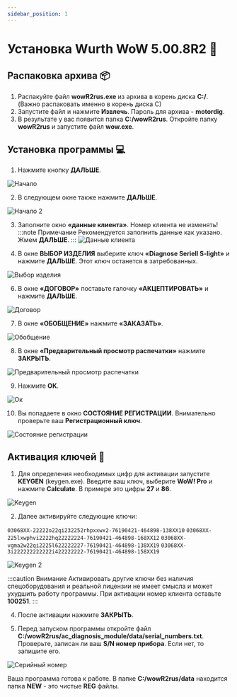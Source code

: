 ```yaml
---
sidebar_position: 1
---
```


# Установка Wurth WoW 5.00.8R2 📝

## Распаковка архива 📦

1. Распакуйте файл **wowR2rus.exe** из архива в корень диска **C:/**. (Важно распаковать именно в корень диска C)
2. Запустите файл и нажмите **Извлечь**. Пароль для архива - **motordig**.
3. В результате у вас появится папка **C:/wowR2rus**. Откройте папку **wowR2rus** и запустите файл **wow.exe**.

## Установка программы 💻

1. Нажмите кнопку **ДАЛЬШЕ**.

![Начало](./img/image1.png)

2. В следующем окне также нажмите **ДАЛЬШЕ**.

![Начало 2](./img/image2.png)

3. Заполните окно **«данные клиента»**. Номер клиента не изменять!
:::note Примечание
Рекомендуется заполнить данные как указано. Жмем **ДАЛЬШЕ**.
:::
![Данные клиента](./img/image3.png)

5. В окне **ВЫБОР ИЗДЕЛИЯ** выберите ключ **«Diagnose Seriell S-light»** и нажмите **ДАЛЬШЕ**. Этот ключ останется в затребованных.

![Выбор изделия](./img/image4.png)

6. В окне **«ДОГОВОР»** поставьте галочку **«АКЦЕПТИРОВАТЬ»** и нажмите **ДАЛЬШЕ**.

![Договор](./img/image5.png)

7. В окне **«ОБОБЩЕНИЕ»** нажмите **«ЗАКАЗАТЬ»**.

![Обобщение](./img/image6.png)

8. В окне **«Предварительный просмотр распечатки»** нажмите **ЗАКРЫТЬ**.

![Предварительный просмотр распечатки](./img/image7.png)

9. Нажмите **ОК**.

![Ок](./img/image8.png)

10. Вы попадаете в окно **СОСТОЯНИЕ РЕГИСТРАЦИИ**. Внимательно проверьте ваш **Регистрационный ключ**.

![Состояние регистрации](./img/image9.png)

## Активация ключей 🔑

1. Для определения необходимых цифр для активации запустите **KEYGEN** (keygen.exe). Введите ваш ключ, выберите **WoW! Pro** и нажмите **Calculate**. В примере это цифры **27** и **86**.

![Keygen](./img/image10.png)

2. Далее активируйте следующие ключи:

```03068XX-22222o22qi232252rhpxxwx2-76190421-464898-138XX10```
```03068XX-225lxwphvi2222hq22222224-76190421-464898-168XX12```
```03068XX-vgma2w22qi2225l622222227-76190421-464898-138XX19```
```03068XX-3i222222222222i422222222-76190421-464898-158XX19```

![Keygen 2](./img/image11.png)

:::caution Внимание
Активировать другие ключи без наличия спецоборудования и реальной лицензии не имеет смысла и может ухудшить работу программы. При активации номер клиента оставьте **100251**.
:::

4. После активации нажмите **ЗАКРЫТЬ**.

5. Перед запуском программы откройте файл **C:/wowR2rus/ac_diagnosis_module/data/serial_numbers.txt**. Проверьте, записан ли ваш **S/N номер прибора**. Если нет, то запишите его.

![Серийный номер](./img/image12.png)

Ваша программа готова к работе. В папке **C:/wowR2rus/data** находится папка **NEW** - это чистые **REG** файлы.
